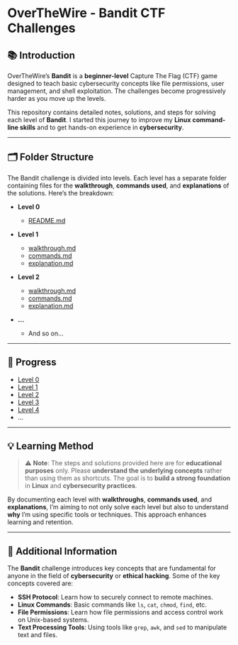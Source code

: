 # OverTheWire - Bandit CTF Challenges

## 📚 Introduction

OverTheWire’s **Bandit** is a **beginner-level** Capture The Flag (CTF) game designed to teach basic cybersecurity concepts like file permissions, user management, and shell exploitation. The challenges become progressively harder as you move up the levels.

This repository contains detailed notes, solutions, and steps for solving each level of **Bandit**. I started this journey to improve my **Linux command-line skills** and to get hands-on experience in **cybersecurity**.

---

## 🗂 Folder Structure

The Bandit challenge is divided into levels. Each level has a separate folder containing files for the **walkthrough**, **commands used**, and **explanations** of the solutions. Here’s the breakdown:

- **Level 0**
  - [README.md](Level0/README.md)

- **Level 1**
  - [walkthrough.md](1evel1/walkthrough.md)
  - [commands.md](level1/commands.md)
  - [explanation.md](level1/explanation.md)

- **Level 2**
  - [walkthrough.md](Level2/walkthrough.md)
  - [commands.md](Level2/commands.md)
  - [explanation.md](Level2/explanation.md)

- **...**
  - And so on...

---

## 🎯 Progress

- [Level 0](OverTheWire/Bandit/Level0/README.md)
- [Level 1](OverTheWire/Bandit/Level1/README.md)
- [Level 2](OverTheWire/Bandit/Level2/README.md)
- [Level 3](OverTheWire/Bandit/Level3/README.md)
- [Level 4](OverTheWire/Bandit/Level4/README.md)
- ...

---

## 💡 Learning Method

> ⚠️ **Note**: The steps and solutions provided here are for **educational purposes** only. Please **understand the underlying concepts** rather than using them as shortcuts. The goal is to **build a strong foundation** in **Linux** and **cybersecurity practices**.

By documenting each level with **walkthroughs**, **commands used**, and **explanations**, I’m aiming to not only solve each level but also to understand **why** I’m using specific tools or techniques. This approach enhances learning and retention.

---

## 📝 Additional Information

The **Bandit** challenge introduces key concepts that are fundamental for anyone in the field of **cybersecurity** or **ethical hacking**. Some of the key concepts covered are:

- **SSH Protocol**: Learn how to securely connect to remote machines.
- **Linux Commands**: Basic commands like `ls`, `cat`, `chmod`, `find`, etc.
- **File Permissions**: Learn how file permissions and access control work on Unix-based systems.
- **Text Processing Tools**: Using tools like `grep`, `awk`, and `sed` to manipulate text and files.
